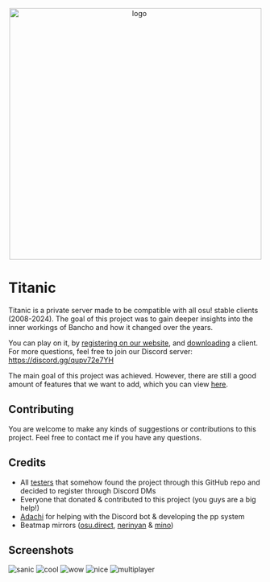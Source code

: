 
<p align="center">
  <img width="500" alt="logo" src="https://raw.githubusercontent.com/Lekuruu/titanic/main/.github/logo/logo_medium.png">
</p>

# Titanic

Titanic is a private server made to be compatible with all osu! stable clients (2008-2024).
The goal of this project was to gain deeper insights into the inner workings of Bancho and how it changed over the years.

You can play on it, by [registering on our website](https://osu.titanic.sh/account/register), and [downloading](https://osu.titanic.sh/download) a client.
For more questions, feel free to join our Discord server: https://discord.gg/qupv72e7YH

The main goal of this project was achieved. However, there are still a good amount of features that we want to add, which you can view [here](https://github.com/users/osuTitanic/projects/2).

## Contributing

You are welcome to make any kinds of suggestions or contributions to this project.
Feel free to contact me if you have any questions.

## Credits

- All [testers](https://osu.titanic.sh/g/8) that somehow found the project through this GitHub repo and decided to register through Discord DMs
- Everyone that donated & contributed to this project (you guys are a big help!)
- [Adachi](https://github.com/kanaarima/) for helping with the Discord bot & developing the pp system
- Beatmap mirrors ([osu.direct](https://osu.direct/), [nerinyan](https://nerinyan.moe/) & [mino](https://catboy.best))

## Screenshots

![sanic](https://raw.githubusercontent.com/osuTitanic/titanic/main/.github/images/screenshot007.jpg)
![cool](https://raw.githubusercontent.com/osuTitanic/titanic/main/.github/images/screenshot008.jpg)
![wow](https://raw.githubusercontent.com/osuTitanic/titanic/main/.github/images/screenshot023.jpg)
![nice](https://raw.githubusercontent.com/osuTitanic/titanic/main/.github/images/screenshot005.jpg)
![multiplayer](https://raw.githubusercontent.com/osuTitanic/titanic/main/.github/images/screenshot006.jpg)
